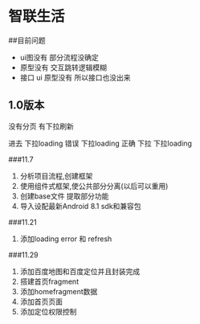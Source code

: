 # 智联生活

##目前问题
+ ui图没有 部分流程没确定
+ 原型没有 交互跳转逻辑模糊
+ 接口  ui 原型没有 所以接口也没出来

## 1.0版本
没有分页 有下拉刷新

进去 下拉loading 错误 下拉loading 正确 下拉 下拉loading



###11.7
1. 分析项目流程,创建框架
1. 使用组件式框架,使公共部分分离(以后可以重用)
1. 创建base文件 提取部分功能
1. 导入设配最新Android 8.1 sdk和兼容包 

###11.21
1. 添加loading error 和 refresh

###11.29
1. 添加百度地图和百度定位并且封装完成
1. 搭建首页fragment
1. 添加homefragment数据
1. 添加首页页面
1. 添加定位权限控制

    
    
    
    
    
   
    
    
    
     